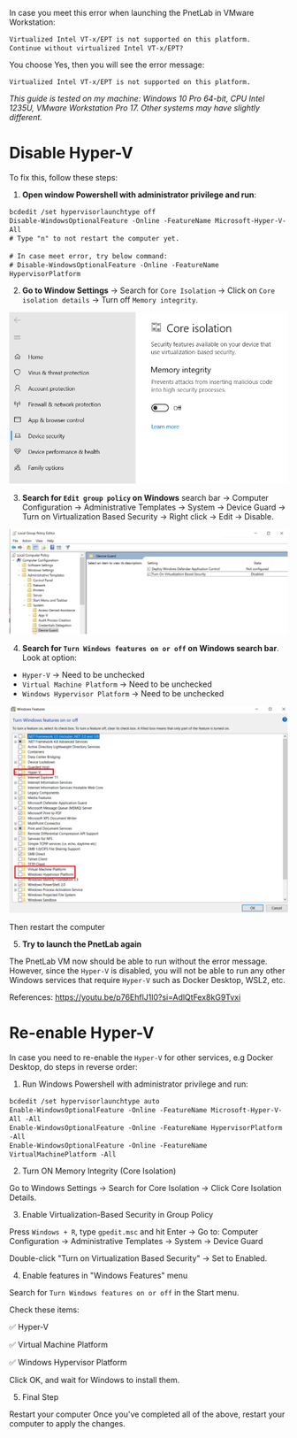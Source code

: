 In case you meet this error when launching the PnetLab in VMware Workstation:

```plaintext
Virtualized Intel VT-x/EPT is not supported on this platform.
Continue without virtualized Intel VT-x/EPT?
```
You choose Yes, then you will see the error message:

```plaintext
Virtualized Intel VT-x/EPT is not supported on this platform.
```

*This guide is tested on my machine: Windows 10 Pro 64-bit, CPU Intel 1235U, VMware Workstation Pro 17. Other systems may have slightly different.*

# Disable Hyper-V 

To fix this, follow these steps:

1. **Open window Powershell with administrator privilege and run**:

```shell
bcdedit /set hypervisorlaunchtype off
Disable-WindowsOptionalFeature -Online -FeatureName Microsoft-Hyper-V-All
# Type "n" to not restart the computer yet.

# In case meet error, try below command:
# Disable-WindowsOptionalFeature -Online -FeatureName HypervisorPlatform
```

2. **Go to Window Settings** -> Search for `Core Isolation` -> Click on `Core isolation details` -> Turn off `Memory integrity`.

![Core isolation](assets/images/Turn_off-core_isolation.png)

3. **Search for  `Edit group policy` on Windows** search bar -> Computer Configuration -> Administrative Templates -> System -> Device Guard -> Turn on Virtualization Based Security -> Right click -> Edit -> Disable.

![Turn off Virtualization Based Security](assets/images/Local_group_policy.png)

4. **Search for `Turn Windows features on or off` on Windows search bar**. Look at option:

- `Hyper-V` -> Need to be unchecked
- `Virtual Machine Platform` -> Need to be unchecked
- `Windows Hypervisor Platform` -> Need to be unchecked

![Windows features](assets/images/Window_features.png)

Then restart the computer 

5. **Try to launch the PnetLab again**

The PnetLab VM now should be able to run without the error message. However, since the `Hyper-V` is disabled, you will not be able to run any other Windows services that require `Hyper-V` such as Docker Desktop, WSL2, etc.

References: https://youtu.be/p76EhflJ1l0?si=AdlQtFex8kG9Tvxi


# Re-enable Hyper-V

In case you need to re-enable the `Hyper-V` for other services, e.g Docker Desktop, do steps in reverse order:

1. Run Windows Powershell with administrator privilege and run:

```shell
bcdedit /set hypervisorlaunchtype auto
Enable-WindowsOptionalFeature -Online -FeatureName Microsoft-Hyper-V-All -All
Enable-WindowsOptionalFeature -Online -FeatureName HypervisorPlatform -All
Enable-WindowsOptionalFeature -Online -FeatureName VirtualMachinePlatform -All
```

2. Turn ON Memory Integrity (Core Isolation)

Go to Windows Settings → Search for Core Isolation -> Click Core Isolation Details.

3. Enable Virtualization-Based Security in Group Policy

Press `Windows + R`, type `gpedit.msc` and hit Enter -> Go to: Computer Configuration → Administrative Templates → System → Device Guard

Double-click "Turn on Virtualization Based Security" → Set to Enabled.

4.  Enable features in "Windows Features" menu

Search for `Turn Windows features on or off` in the Start menu.

Check these items:

✅ Hyper-V

✅ Virtual Machine Platform

✅ Windows Hypervisor Platform

Click OK, and wait for Windows to install them.



5. Final Step

Restart your computer
Once you've completed all of the above, restart your computer to apply the changes.




